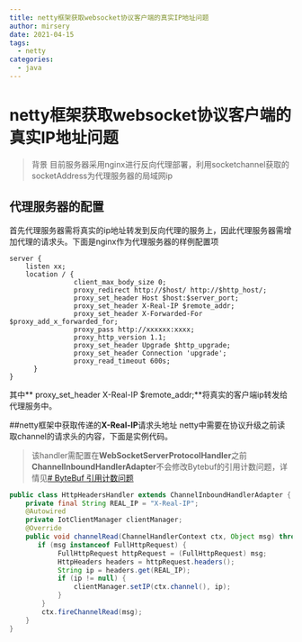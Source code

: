 ```yaml
---
title: netty框架获取websocket协议客户端的真实IP地址问题
author: mirsery
date: 2021-04-15
tags: 
  - netty
categories: 
  - java
---
```



# netty框架获取websocket协议客户端的真实IP地址问题
>  背景 目前服务器采用nginx进行反向代理部署，利用socketchannel获取的socketAddress为代理服务器的局域网ip

## 代理服务器的配置
首先代理服务器需将真实的ip地址转发到反向代理的服务上，因此代理服务器需增加代理的请求头。下面是nginx作为代理服务器的样例配置项
```
server {
    listen xx;
    location / {
                client_max_body_size 0;
                proxy_redirect http://$host/ http://$http_host/;
                proxy_set_header Host $host:$server_port;
                proxy_set_header X-Real-IP $remote_addr;
                proxy_set_header X-Forwarded-For $proxy_add_x_forwarded_for;
                proxy_pass http://xxxxxx:xxxx;
                proxy_http_version 1.1;
                proxy_set_header Upgrade $http_upgrade;
                proxy_set_header Connection 'upgrade';
                proxy_read_timeout 600s;
      }
}
```
其中** proxy_set_header X-Real-IP $remote_addr;**将真实的客户端ip转发给代理服务中。

##netty框架中获取传递的**X-Real-IP**请求头地址
netty中需要在协议升级之前读取channel的请求头的内容，下面是实例代码。
>  该handler需配置在**WebSocketServerProtocolHandler**之前**ChannelInboundHandlerAdapter**不会修改Bytebuf的引用计数问题，详情见[# ByteBuf 引用计数问题](./bytebuf-yin-yong-ji-shu-wen-ti)

```java
public class HttpHeadersHandler extends ChannelInboundHandlerAdapter {
    private final String REAL_IP = "X-Real-IP";
    @Autowired
    private IotClientManager clientManager;
    @Override
    public void channelRead(ChannelHandlerContext ctx, Object msg) throws Exception {
       if (msg instanceof FullHttpRequest) {
            FullHttpRequest httpRequest = (FullHttpRequest) msg;
            HttpHeaders headers = httpRequest.headers();
            String ip = headers.get(REAL_IP);
            if (ip != null) {
                clientManager.setIP(ctx.channel(), ip);
            }
        }
        ctx.fireChannelRead(msg);
    }
}
```